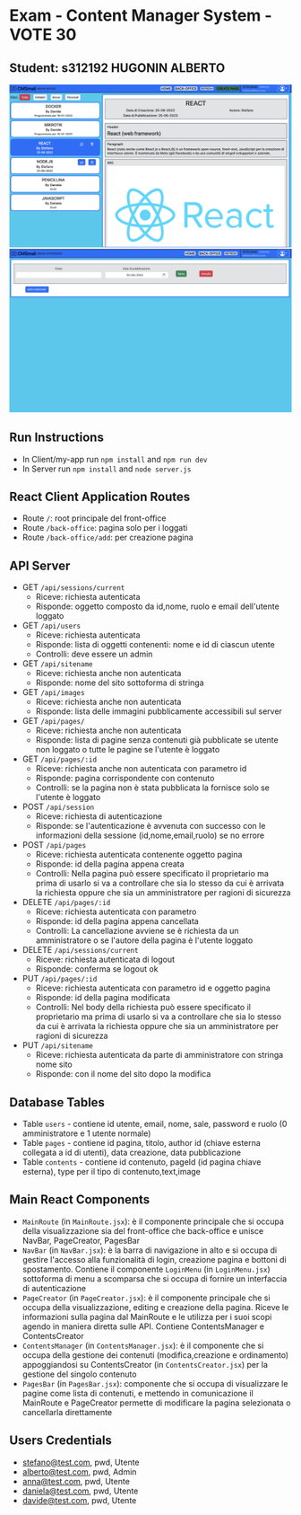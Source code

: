 # Exam - Content Manager System - VOTE 30
## Student: s312192 HUGONIN ALBERTO

![Screenshot](./IMG/ListaPagine.png)
![Screenshot](./IMG/PageCreate.png)

## Run Instructions

- In Client/my-app run `npm install` and `npm run dev`
- In Server run `npm install` and `node server.js`


## React Client Application Routes

- Route `/`: root principale del front-office
- Route `/back-office`: pagina solo per i loggati
- Route `/back-office/add`: per creazione pagina

## API Server

- GET `/api/sessions/current`
  - Riceve: richiesta autenticata
  - Risponde: oggetto composto da id,nome, ruolo e email dell'utente loggato
- GET `/api/users`
  - Riceve: richiesta autenticata
  - Risponde:  lista di oggetti contenenti: nome e id di ciascun utente
  - Controlli: deve essere un admin
- GET `/api/sitename`
  - Riceve: richiesta anche non autenticata
  - Risponde:  nome del sito sottoforma di stringa
- GET `/api/images`
  - Riceve: richiesta anche non autenticata
  - Risponde: lista delle immagini pubblicamente accessibili sul server
- GET `/api/pages/`
  - Riceve: richiesta anche non autenticata
  - Risponde: lista di pagine senza contenuti già pubblicate se utente non loggato o tutte le pagine se l'utente è loggato
- GET `/api/pages/:id`
  - Riceve: richiesta anche non autenticata con parametro id
  - Risponde: pagina corrispondente con contenuto
  - Controlli: se la pagina non è stata pubblicata la fornisce solo se l'utente è loggato
- POST `/api/session`
  - Riceve: richiesta di autenticazione
  - Risponde: se l'autenticazione è avvenuta con successo con le informazioni della sessione (id,nome,email,ruolo) se no errore
- POST `/api/pages`
  - Riceve: richiesta autenticata contenente oggetto pagina
  - Risponde: id della pagina appena creata 
  - Controlli: Nella pagina può essere specificato il proprietario ma prima di usarlo si va a controllare che sia lo stesso da cui è arrivata la richiesta oppure che sia un amministratore per ragioni di sicurezza
- DELETE `/api/pages/:id`
  - Riceve: richiesta autenticata con parametro
  - Risponde: id della pagina appena cancellata
  - Controlli: La cancellazione avviene se è richiesta da un amministratore o se l'autore della pagina è l'utente loggato
- DELETE `/api/sessions/current`
  - Riceve: richiesta autenticata di logout
  - Risponde: conferma se logout ok
- PUT  `/api/pages/:id`
  - Riceve: richiesta autenticata con parametro id e oggetto pagina
  - Risponde: id della pagina modificata
  - Controlli: Nel body della richiesta può essere specificato il proprietario ma prima di usarlo si va a controllare che sia lo stesso da cui è arrivata la richiesta oppure che sia un amministratore per ragioni di sicurezza
- PUT `/api/sitename`
  - Riceve: richiesta autenticata da parte di amministratore con stringa nome sito
  - Risponde: con il nome del sito dopo la modifica



## Database Tables

- Table `users` - contiene id utente, email, nome, sale, password e ruolo (0 amministratore e 1 utente normale)
- Table `pages` - contiene id pagina, titolo, author id (chiave esterna collegata a id di utenti), data creazione, data pubblicazione
- Table `contents` - contiene id contenuto, pageId (id pagina chiave esterna), type per il tipo di contenuto,text,image 


## Main React Components
- `MainRoute` (in `MainRoute.jsx`): è il componente principale che si occupa della visualizzazione sia del front-office che back-office e unisce NavBar, PageCreator, PagesBar
- `NavBar` (in `NavBar.jsx`): è la barra di navigazione in alto e si occupa di gestire l'accesso alla funzionalità di login, creazione pagina e bottoni di spostamento. Contiene il componente `LoginMenu` (in `LoginMenu.jsx`) sottoforma di menu a scomparsa che si occupa di fornire un interfaccia di autenticazione 
- `PageCreator` (in `PageCreator.jsx`): è il componente principale che si occupa della visualizzazione, editing e creazione della pagina. Riceve le informazioni sulla pagina dal MainRoute e le utilizza per i suoi scopi agendo in maniera diretta sulle API. Contiene ContentsManager e ContentsCreator
- `ContentsManager` (in `ContentsManager.jsx`): è il componente che si occupa della gestione dei contenuti (modifica,creazione e ordinamento) appoggiandosi su ContentsCreator  (in `ContentsCreator.jsx`) per la gestione del singolo contenuto
- `PagesBar` (in `PagesBar.jsx`): componente che si occupa di visualizzare le pagine come lista di contenuti, e mettendo in comunicazione il MainRoute e PageCreator permette di modificare la pagina selezionata o cancellarla direttamente

## Users Credentials

- stefano@test.com, pwd, Utente
- alberto@test.com, pwd, Admin 
- anna@test.com, pwd, Utente
- daniela@test.com, pwd, Utente
- davide@test.com, pwd, Utente